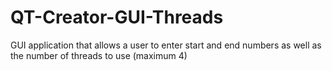 # QT-Creator-GUI-Threads
GUI application that allows a user to enter start and end numbers as well as the  number of threads to use (maximum 4)
